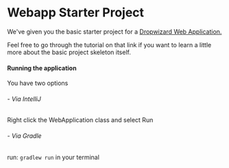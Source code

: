 # Webapp Starter Project

We've given you the basic starter project for a [Dropwizard Web Application.](http://www.dropwizard.io/1.0.2/docs/index.html)

Feel free to go through the tutorial on that link if you want to learn a little more about the basic project skeleton itself.

#### Running the application

You have two options

###### - Via IntelliJ
 Right click the WebApplication class and select Run
 
 ###### - Via Gradle
 run: `gradlew run` in your terminal